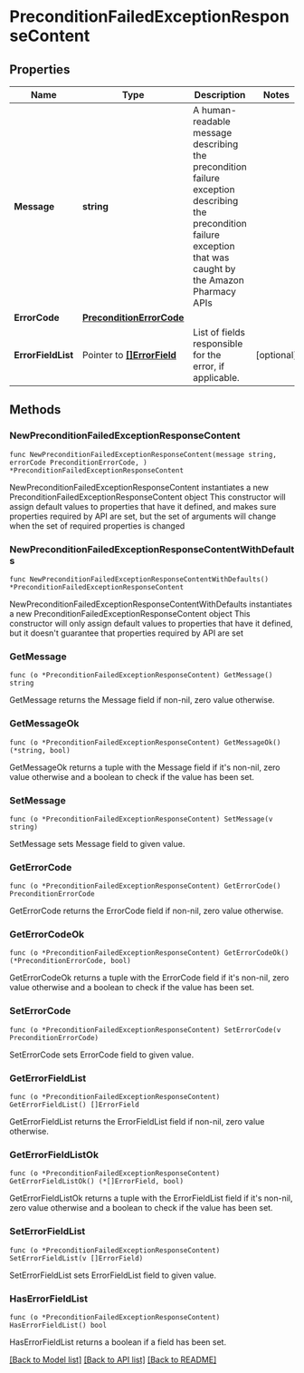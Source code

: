 # PreconditionFailedExceptionResponseContent

## Properties

Name | Type | Description | Notes
------------ | ------------- | ------------- | -------------
**Message** | **string** | A human-readable message describing the precondition failure exception describing the precondition failure exception that was caught by the Amazon Pharmacy APIs | 
**ErrorCode** | [**PreconditionErrorCode**](PreconditionErrorCode.md) |  | 
**ErrorFieldList** | Pointer to [**[]ErrorField**](ErrorField.md) | List of fields responsible for the error, if applicable. | [optional] 

## Methods

### NewPreconditionFailedExceptionResponseContent

`func NewPreconditionFailedExceptionResponseContent(message string, errorCode PreconditionErrorCode, ) *PreconditionFailedExceptionResponseContent`

NewPreconditionFailedExceptionResponseContent instantiates a new PreconditionFailedExceptionResponseContent object
This constructor will assign default values to properties that have it defined,
and makes sure properties required by API are set, but the set of arguments
will change when the set of required properties is changed

### NewPreconditionFailedExceptionResponseContentWithDefaults

`func NewPreconditionFailedExceptionResponseContentWithDefaults() *PreconditionFailedExceptionResponseContent`

NewPreconditionFailedExceptionResponseContentWithDefaults instantiates a new PreconditionFailedExceptionResponseContent object
This constructor will only assign default values to properties that have it defined,
but it doesn't guarantee that properties required by API are set

### GetMessage

`func (o *PreconditionFailedExceptionResponseContent) GetMessage() string`

GetMessage returns the Message field if non-nil, zero value otherwise.

### GetMessageOk

`func (o *PreconditionFailedExceptionResponseContent) GetMessageOk() (*string, bool)`

GetMessageOk returns a tuple with the Message field if it's non-nil, zero value otherwise
and a boolean to check if the value has been set.

### SetMessage

`func (o *PreconditionFailedExceptionResponseContent) SetMessage(v string)`

SetMessage sets Message field to given value.


### GetErrorCode

`func (o *PreconditionFailedExceptionResponseContent) GetErrorCode() PreconditionErrorCode`

GetErrorCode returns the ErrorCode field if non-nil, zero value otherwise.

### GetErrorCodeOk

`func (o *PreconditionFailedExceptionResponseContent) GetErrorCodeOk() (*PreconditionErrorCode, bool)`

GetErrorCodeOk returns a tuple with the ErrorCode field if it's non-nil, zero value otherwise
and a boolean to check if the value has been set.

### SetErrorCode

`func (o *PreconditionFailedExceptionResponseContent) SetErrorCode(v PreconditionErrorCode)`

SetErrorCode sets ErrorCode field to given value.


### GetErrorFieldList

`func (o *PreconditionFailedExceptionResponseContent) GetErrorFieldList() []ErrorField`

GetErrorFieldList returns the ErrorFieldList field if non-nil, zero value otherwise.

### GetErrorFieldListOk

`func (o *PreconditionFailedExceptionResponseContent) GetErrorFieldListOk() (*[]ErrorField, bool)`

GetErrorFieldListOk returns a tuple with the ErrorFieldList field if it's non-nil, zero value otherwise
and a boolean to check if the value has been set.

### SetErrorFieldList

`func (o *PreconditionFailedExceptionResponseContent) SetErrorFieldList(v []ErrorField)`

SetErrorFieldList sets ErrorFieldList field to given value.

### HasErrorFieldList

`func (o *PreconditionFailedExceptionResponseContent) HasErrorFieldList() bool`

HasErrorFieldList returns a boolean if a field has been set.


[[Back to Model list]](../README.md#documentation-for-models) [[Back to API list]](../README.md#documentation-for-api-endpoints) [[Back to README]](../README.md)


